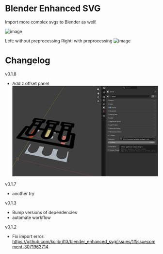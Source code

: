 # Blender Enhanced SVG

Import more complex svgs to Blender as well!

![image](https://github.com/user-attachments/assets/db5908f0-f0ac-4f2c-9915-c75cc7ed13a9)

Left: without preprocessing
Right: with preprocessing
![image](https://github.com/user-attachments/assets/e1ef9646-9f1b-4739-b220-5fae56983d09)



# Changelog

v0.1.8

* Add z offset panel
![alt text](image.png)


v0.1.7

* another try

v0.1.3

* Bump versions of dependencies
* automate workflow

v0.1.2

* Fix import error: https://github.com/kolibril13/blender_enhanced_svg/issues/1#issuecomment-3071963714